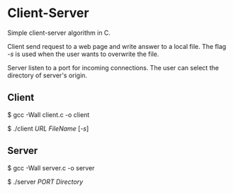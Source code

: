 # Client-Server

Simple client-server algorithm in C.

Client send request to a web page and write answer to a local file. The flag _-s_ is used when the user wants to overwrite the file.

Server listen to a port for incoming connections. The user can select the directory of server's origin.

## Client

$ gcc -Wall client.c -o client

$ ./client _URL_ _FileName_ [_-s_]

## Server

$ gcc -Wall server.c -o server

$ ./server _PORT_ _Directory_
